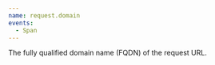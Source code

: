 ```yaml
---
name: request.domain
events:
  - Span
---
```


The fully qualified domain name (FQDN) of the request URL.